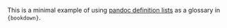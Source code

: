 This is a minimal example of using [pandoc definition lists](https://pandoc.org/MANUAL.html#definition-lists) as a glossary in `{bookdown}`.
